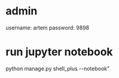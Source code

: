 # admin
username: artem
password: 9898

# run jupyter notebook
python manage.py shell_plus --notebook"

